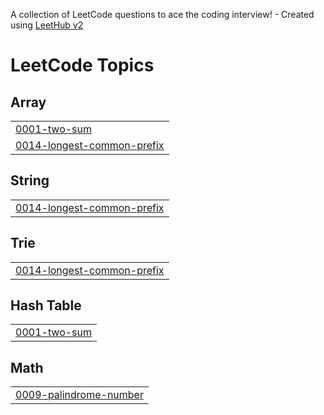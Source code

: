 A collection of LeetCode questions to ace the coding interview! - Created using [LeetHub v2](https://github.com/arunbhardwaj/LeetHub-2.0)
<!---LeetCode Topics Start-->
# LeetCode Topics
## Array
|  |
| ------- |
| [0001-two-sum](https://github.com/sumit778285/java/tree/master/0001-two-sum) |
| [0014-longest-common-prefix](https://github.com/sumit778285/java/tree/master/0014-longest-common-prefix) |
## String
|  |
| ------- |
| [0014-longest-common-prefix](https://github.com/sumit778285/java/tree/master/0014-longest-common-prefix) |
## Trie
|  |
| ------- |
| [0014-longest-common-prefix](https://github.com/sumit778285/java/tree/master/0014-longest-common-prefix) |
## Hash Table
|  |
| ------- |
| [0001-two-sum](https://github.com/sumit778285/java/tree/master/0001-two-sum) |
## Math
|  |
| ------- |
| [0009-palindrome-number](https://github.com/sumit778285/java/tree/master/0009-palindrome-number) |
<!---LeetCode Topics End-->